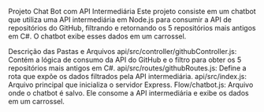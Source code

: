 Projeto Chat Bot com API Intermediária
Este projeto consiste em um chatbot que utiliza uma API intermediária em Node.js para consumir a API de repositórios do GitHub, filtrando e retornando os 5 repositórios mais antigos em C#. O chatbot exibe esses dados em um carrossel.

Descrição das Pastas e Arquivos
api/src/controller/githubController.js: Contém a lógica de consumo da API do GitHub e o filtro para obter os 5 repositórios mais antigos em C#.
api/src/routes/githubRoutes.js: Define a rota que expõe os dados filtrados pela API intermediária.
api/src/index.js: Arquivo principal que inicializa o servidor Express.
Flow/chatbot.js: Arquivo onde o chatbot é salvo. Ele consome a API intermediária e exibe os dados em um carrossel.
